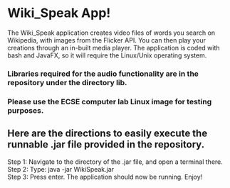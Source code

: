 # Wiki_Speak App!
The Wiki_Speak application creates video files of words you search on Wikipedia, with images from the Flicker API. You can then play your creations through an in-built media player. The application is coded with bash and JavaFX, so it will require the Linux/Unix operating system.   

### Libraries required for the audio functionality are in the repository under the directory lib.  
### Please use the ECSE computer lab Linux image for testing purposes.  

## Here are the directions to easily execute the runnable .jar file provided in the repository.
Step 1: Navigate to the directory of the .jar file, and open a terminal there.  
Step 2: Type: java -jar WikiSpeak.jar  
Step 3: Press enter. The application should now be running. Enjoy!  


